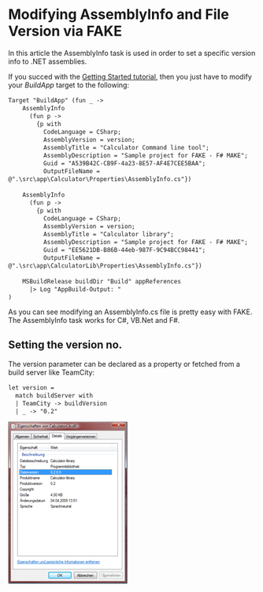 # Modifying AssemblyInfo and File Version via FAKE

In this article the AssemblyInfo task is used in order to set a specific version info to .NET assemblies.

If you succed with the [Getting Started tutorial](gettingstarted.html), then you just have to modify your *BuildApp* target to the following:

	Target "BuildApp" (fun _ ->
		AssemblyInfo 
		  (fun p -> 
			{p with
			  CodeLanguage = CSharp;
			  AssemblyVersion = version;
			  AssemblyTitle = "Calculator Command line tool";
			  AssemblyDescription = "Sample project for FAKE - F# MAKE";
			  Guid = "A539B42C-CB9F-4a23-8E57-AF4E7CEE5BAA";
			  OutputFileName = @".\src\app\Calculator\Properties\AssemblyInfo.cs"})
          
		AssemblyInfo 
		  (fun p -> 
			{p with
			  CodeLanguage = CSharp;
			  AssemblyVersion = version;
			  AssemblyTitle = "Calculator library";
			  AssemblyDescription = "Sample project for FAKE - F# MAKE";
			  Guid = "EE5621DB-B86B-44eb-987F-9C94BCC98441";
			  OutputFileName = @".\src\app\CalculatorLib\Properties\AssemblyInfo.cs"})  

		MSBuildRelease buildDir "Build" appReferences
		  |> Log "AppBuild-Output: "
	)

As you can see modifying an AssemblyInfo.cs file is pretty easy with FAKE. The AssemblyInfo task works for C#, VB.Net and F#. 

## Setting the version no.

The version parameter can be declared as a property or fetched from a build server like TeamCity:

	let version =
	  match buildServer with
	  | TeamCity -> buildVersion
	  | _ -> "0.2"

![alt text](pics/assemblyinfo/result.png "The files version is set by FAKE")